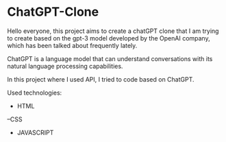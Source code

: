 # ChatGPT-Clone

Hello everyone, this project aims to create a chatGPT clone that I am trying to create based on the gpt-3 model developed by the OpenAI company, which has been talked about frequently lately.

ChatGPT is a language model that can understand conversations with its natural language processing capabilities.

In this project where I used API, I tried to code based on ChatGPT.

Used technologies:

- HTML
  
–CSS

- JAVASCRIPT


  
